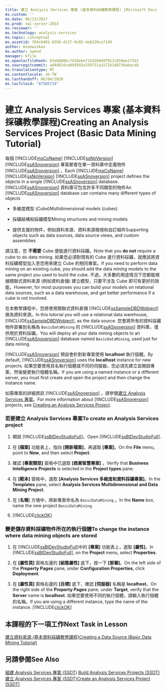 ```yaml
---
title: 建立 Analysis Services 專案 (基本資料採礦教學課程) |Microsoft Docs
ms.custom: ''
ms.date: 06/13/2017
ms.prod: sql-server-2014
ms.reviewer: ''
ms.technology: analysis-services
ms.topic: conceptual
ms.assetid: 784c0401-0358-4117-9c85-4e8220ce71d9
author: minewiskan
ms.author: owend
manager: kfile
ms.openlocfilehash: 83eb808bc7d18ebe715d309d9f911c010ee172d1
ms.sourcegitcommit: ad4d92dce894592a259721a1571b1d8736abacdb
ms.translationtype: MT
ms.contentlocale: zh-TW
ms.lasthandoff: 08/04/2020
ms.locfileid: "87585719"
---
```

# <a name="creating-an-analysis-services-project-basic-data-mining-tutorial"></a><span data-ttu-id="eaf26-102">建立 Analysis Services 專案 (基本資料採礦教學課程)</span><span class="sxs-lookup"><span data-stu-id="eaf26-102">Creating an Analysis Services Project (Basic Data Mining Tutorial)</span></span>
  <span data-ttu-id="eaf26-103">每個 [!INCLUDE[msCoName](../includes/msconame-md.md)] [!INCLUDE[ssNoVersion](../includes/ssnoversion-md.md)] [!INCLUDE[ssASnoversion](../includes/ssasnoversion-md.md)] 專案都會在單一資料庫中定義物件 [!INCLUDE[ssASnoversion](../includes/ssasnoversion-md.md)] 。</span><span class="sxs-lookup"><span data-stu-id="eaf26-103">Each [!INCLUDE[msCoName](../includes/msconame-md.md)] [!INCLUDE[ssNoVersion](../includes/ssnoversion-md.md)] [!INCLUDE[ssASnoversion](../includes/ssasnoversion-md.md)] project defines the objects in a single [!INCLUDE[ssASnoversion](../includes/ssasnoversion-md.md)] database.</span></span> <span data-ttu-id="eaf26-104">[!INCLUDE[ssASnoversion](../includes/ssasnoversion-md.md)] 資料庫可包含許多不同類型的物件</span><span class="sxs-lookup"><span data-stu-id="eaf26-104">An [!INCLUDE[ssASnoversion](../includes/ssasnoversion-md.md)] database can contains many different types of objects</span></span>  
  
-   <span data-ttu-id="eaf26-105">多維度模型 (Cube)</span><span class="sxs-lookup"><span data-stu-id="eaf26-105">Multidimensional models (cubes)</span></span>  
  
-   <span data-ttu-id="eaf26-106">採礦結構和採礦模型</span><span class="sxs-lookup"><span data-stu-id="eaf26-106">Mining structures and mining models</span></span>  
  
-   <span data-ttu-id="eaf26-107">提供支援的物件，例如資料來源、資料來源檢視和自訂組件</span><span class="sxs-lookup"><span data-stu-id="eaf26-107">Supporting objects such as data sources, data source views, and custom assemblies</span></span>  
  
 <span data-ttu-id="eaf26-108">請注意，您 **不需要** Cube 便能進行資料採礦。</span><span class="sxs-lookup"><span data-stu-id="eaf26-108">Note that you **do not** require a cube to do data mining.</span></span> <span data-ttu-id="eaf26-109">如果您必須對現有的 Cube 進行資料採礦，就應該將資料採礦模型加入至您用來建立 Cube 的相同專案。</span><span class="sxs-lookup"><span data-stu-id="eaf26-109">If you need to perform data mining on an existing cube, you should add the data mining models to the same project you used to build the cube.</span></span> <span data-ttu-id="eaf26-110">不過，大多數的用途情況下您都能根據關聯式資料來源 (例如資料倉儲) 建立模型，只要不涉及 Cube 即可有更好的效能。</span><span class="sxs-lookup"><span data-stu-id="eaf26-110">However, for most purposes you can build your models on relational data sources, such as a data warehouse, and get better performance if a cube is not involved.</span></span>  
  
 <span data-ttu-id="eaf26-111">在本教學課程中，您將使用關聯式資料倉儲 [!INCLUDE[ssSampleDBDWobject](../includes/sssampledbdwobject-md.md)]做為資料來源。</span><span class="sxs-lookup"><span data-stu-id="eaf26-111">In this tutorial you will use a relational data warehouse, [!INCLUDE[ssSampleDBDWobject](../includes/sssampledbdwobject-md.md)], as the data source.</span></span> <span data-ttu-id="eaf26-112">您會將所有的資料採礦物件部署到名稱為 `BasicDataMining` 的 [!INCLUDE[ssASnoversion](../includes/ssasnoversion-md.md)] 資料庫，僅供用於資料採礦。</span><span class="sxs-lookup"><span data-stu-id="eaf26-112">You will deploy all your data mining objects to an [!INCLUDE[ssASnoversion](../includes/ssasnoversion-md.md)] database named `BasicDataMining`, used just for data mining.</span></span>  
  
 <span data-ttu-id="eaf26-113">[!INCLUDE[ssASnoversion](../includes/ssasnoversion-md.md)] 預設會針對新專案使用 **localhost** 執行個體。</span><span class="sxs-lookup"><span data-stu-id="eaf26-113">By default, [!INCLUDE[ssASnoversion](../includes/ssasnoversion-md.md)] uses the **localhost** instance for new projects.</span></span> <span data-ttu-id="eaf26-114">如果您要使用具名執行個體或不同的伺服器，您必須先建立並開啟專案，然後變更執行個體名稱。</span><span class="sxs-lookup"><span data-stu-id="eaf26-114">If you are using a named instance or a different server, you must first create and open the project and then change the instance name.</span></span>  
  
 <span data-ttu-id="eaf26-115">如需專案的詳細資訊 [!INCLUDE[ssASnoversion](../includes/ssasnoversion-md.md)] ，請參閱[建立 Analysis Services 專案](../analysis-services/lesson-1-1-creating-an-analysis-services-project.md)。</span><span class="sxs-lookup"><span data-stu-id="eaf26-115">For more information about [!INCLUDE[ssASnoversion](../includes/ssasnoversion-md.md)] projects, see [Creating an Analysis Services Project](../analysis-services/lesson-1-1-creating-an-analysis-services-project.md).</span></span>  
  
### <a name="to-create-an-analysis-services-project"></a><span data-ttu-id="eaf26-116">若要建立 Analysis Services 專案</span><span class="sxs-lookup"><span data-stu-id="eaf26-116">To create an Analysis Services project</span></span>  
  
1.  <span data-ttu-id="eaf26-117">開啟 [!INCLUDE[ssBIDevStudioFull](../includes/ssbidevstudiofull-md.md)]。</span><span class="sxs-lookup"><span data-stu-id="eaf26-117">Open [!INCLUDE[ssBIDevStudioFull](../includes/ssbidevstudiofull-md.md)].</span></span>  
  
2.  <span data-ttu-id="eaf26-118">在 **[檔案]** 功能表上，指向 **[開新檔案]**，再選取 **[專案]**。</span><span class="sxs-lookup"><span data-stu-id="eaf26-118">On the **File** menu, point to **New**, and then select **Project**.</span></span>  
  
3.  <span data-ttu-id="eaf26-119">確認 **[專案類型]** 窗格中已選取 **[商業智慧專案]** 。</span><span class="sxs-lookup"><span data-stu-id="eaf26-119">Verify that **Business Intelligence Projects** is selected in the **Project types** pane.</span></span>  
  
4.  <span data-ttu-id="eaf26-120">在 **[範本]** 窗格中，選取 **[Analysis Services 多維度和資料採礦專案]**。</span><span class="sxs-lookup"><span data-stu-id="eaf26-120">In the **Templates** pane, select **Analysis Services Multidimensional and Data Mining Project**.</span></span>  
  
5.  <span data-ttu-id="eaf26-121">在 [**名稱**] 方塊中，將新專案命名為 `BasicDataMining` 。</span><span class="sxs-lookup"><span data-stu-id="eaf26-121">In the **Name** box, name the new project `BasicDataMining`.</span></span>  
  
6.  [!INCLUDE[clickOK](../includes/clickok-md.md)]  
  
### <a name="to-change-the-instance-where-data-mining-objects-are-stored"></a><span data-ttu-id="eaf26-122">變更儲存資料採礦物件所在的執行個體</span><span class="sxs-lookup"><span data-stu-id="eaf26-122">To change the instance where data mining objects are stored</span></span>  
  
1.  <span data-ttu-id="eaf26-123">在 [!INCLUDE[ssBIDevStudioFull](../includes/ssbidevstudiofull-md.md)]中的 **[專案]** 功能表上，選取 **[屬性]**。</span><span class="sxs-lookup"><span data-stu-id="eaf26-123">In [!INCLUDE[ssBIDevStudioFull](../includes/ssbidevstudiofull-md.md)], on the **Project** menu, select **Properties**.</span></span>  
  
2.  <span data-ttu-id="eaf26-124">在 **[屬性頁]** 窗格左邊的 **[組態屬性]** 底下，按一下 **[部署]**。</span><span class="sxs-lookup"><span data-stu-id="eaf26-124">On the left side of the **Property Pages** pane, under **Configuration Properties**, click **Deployment**.</span></span>  
  
3.  <span data-ttu-id="eaf26-125">在 **[屬性頁]** 窗格右邊的 **[目標]** 底下，確認 **[伺服器]** 名稱是 **localhost**。</span><span class="sxs-lookup"><span data-stu-id="eaf26-125">On the right side of the **Property Pages** pane, under **Target**, verify that the **Server** name is **localhost**.</span></span> <span data-ttu-id="eaf26-126">如果您要使用不同的執行個體，請輸入執行個體的名稱。</span><span class="sxs-lookup"><span data-stu-id="eaf26-126">If you are using a different instance, type the name of the instance.</span></span> [!INCLUDE[clickOK](../includes/clickok-md.md)]  
  
## <a name="next-task-in-lesson"></a><span data-ttu-id="eaf26-127">本課程的下一項工作</span><span class="sxs-lookup"><span data-stu-id="eaf26-127">Next Task in Lesson</span></span>  
 [<span data-ttu-id="eaf26-128">建立資料來源 &#40;基本資料採礦教學課程&#41;</span><span class="sxs-lookup"><span data-stu-id="eaf26-128">Creating a Data Source &#40;Basic Data Mining Tutorial&#41;</span></span>](../../2014/tutorials/creating-a-data-source-basic-data-mining-tutorial.md)  
  
## <a name="see-also"></a><span data-ttu-id="eaf26-129">另請參閱</span><span class="sxs-lookup"><span data-stu-id="eaf26-129">See Also</span></span>  
 <span data-ttu-id="eaf26-130">[組建 Analysis Services 專案 &#40;SSDT&#41;](https://docs.microsoft.com/analysis-services/multidimensional-models/build-analysis-services-projects-ssdt) </span><span class="sxs-lookup"><span data-stu-id="eaf26-130">[Build Analysis Services Projects &#40;SSDT&#41;](https://docs.microsoft.com/analysis-services/multidimensional-models/build-analysis-services-projects-ssdt) </span></span>  
 [<span data-ttu-id="eaf26-131">建立 Analysis Services 專案 &#40;SSDT&#41;</span><span class="sxs-lookup"><span data-stu-id="eaf26-131">Create an Analysis Services Project &#40;SSDT&#41;</span></span>](https://docs.microsoft.com/analysis-services/multidimensional-models/create-an-analysis-services-project-ssdt)  
  
  
